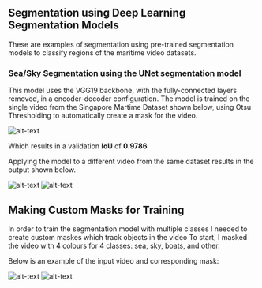 ## Segmentation using Deep Learning Segmentation Models
These are examples of segmentation using pre-trained segmentation models to classify regions of the maritime video datasets. 


### Sea/Sky Segmentation using the UNet segmentation model
This model uses the VGG19 backbone, with the fully-connected layers removed, in a encoder-decoder configuration. 
The model is trained on the single video from the Singapore Martime Dataset shown below, using Otsu Thresholding to automatically create a mask for the video.

![alt-text](https://imgur.com/wYsIsUL.gif)

Which results in a validation **IoU** of **0.9786**

Applying the model to a different video from the same dataset results in the output shown below. 

![alt-text](https://imgur.com/uEh7f1l.gif)
![alt-text](https://imgur.com/saZPeYE.gif)


## Making Custom Masks for Training
In order to train the segmentation model with multiple classes I needed to create custom maskes which track objects in the video
To start, I masked the video with 4 colours for 4 classes: sea, sky, boats, and other. 

Below is an example of the input video and corresponding mask:

![alt-text](https://imgur.com/Xwwb5k5.gif)
![alt-text](https://imgur.com/ha89aAs.gif)

